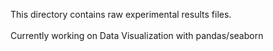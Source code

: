 This directory contains raw experimental results files.
<br /><br />
Currently working on Data Visualization with pandas/seaborn 
